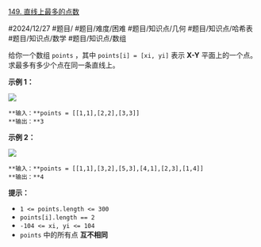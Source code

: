 [149. 直线上最多的点数](https://leetcode.cn/problems/max-points-on-a-line/)

#2024/12/27 #题目/ #题目/难度/困难 #题目/知识点/几何 #题目/知识点/哈希表 #题目/知识点/数学 #题目/知识点/数组 

给你一个数组 `points` ，其中 `points[i] = [xi, yi]` 表示 **X-Y** 平面上的一个点。求最多有多少个点在同一条直线上。

**示例 1：**

![](https://assets.leetcode.com/uploads/2021/02/25/plane1.jpg)
```
**输入：**points = [[1,1],[2,2],[3,3]]
**输出：**3
```
**示例 2：**

![](https://assets.leetcode.com/uploads/2021/02/25/plane2.jpg)
```
**输入：**points = [[1,1],[3,2],[5,3],[4,1],[2,3],[1,4]]
**输出：**4
```
**提示：**

- `1 <= points.length <= 300`
- `points[i].length == 2`
- `-104 <= xi, yi <= 104`
- `points` 中的所有点 **互不相同**